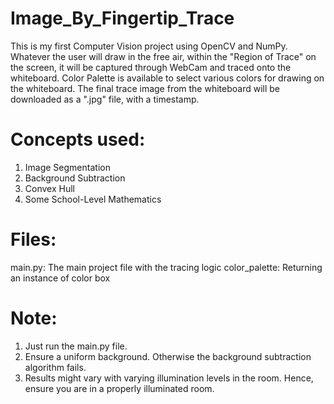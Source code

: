 # Image_By_Fingertip_Trace
This is my first Computer Vision project using OpenCV and NumPy.
Whatever the user will draw in the free air, within the "Region of Trace" on the screen, it will be captured through WebCam and traced onto the whiteboard.
Color Palette is available to select various colors for drawing on the whiteboard.
The final trace image from the whiteboard will be downloaded as a ".jpg" file, with a timestamp.

# Concepts used:
1. Image Segmentation
2. Background Subtraction
3. Convex Hull
4. Some School-Level Mathematics

# Files:
main.py: The main project file with the tracing logic
color_palette: Returning an instance of color box

# Note:
1. Just run the main.py file.
2. Ensure a uniform background. Otherwise the background subtraction algorithm fails.
3. Results might vary with varying illumination levels in the room. Hence, ensure you are in a properly illuminated room.